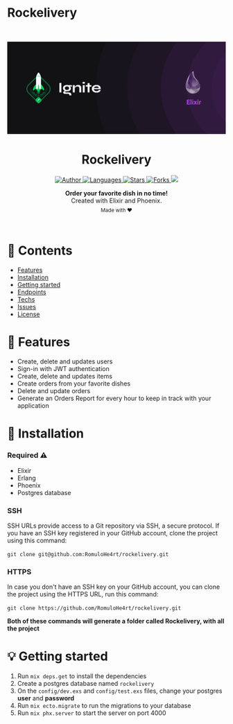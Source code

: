 # Rockelivery

<br />

<p align="center">
  <img alt="Logo" src=".github/logo.png" width="600px" />
</p>

<h1 align="center" style="text-align: center;">Rockelivery</h1>

<p align="center">
	<a href="https://github.com/RomuloHe4rt">
		<img alt="Author" src="https://img.shields.io/badge/author-Romulo%20Silva-FEBE53?style=flat" />
	</a>
	<a href="#">
		<img alt="Languages" src="https://img.shields.io/github/languages/count/RomuloHe4rt/Rockelivery?color=FEBE53&style=flat" />
	</a>
	<a href="hhttps://github.com/RomuloHe4rt/Rockelivery/stargazers">
		<img alt="Stars" src="https://img.shields.io/github/stars/RomuloHe4rt/Rockelivery?color=FEBE53&style=flat" />
	</a>
	<a href="https://github.com/RomuloHe4rt/Rockelivery/network/members">
		<img alt="Forks" src="https://img.shields.io/github/forks/RomuloHe4rt/Rockelivery?color=FEBE53&style=flat" />
	</a>
  <a href="https://codecov.io/gh/RomuloHe4rt/rockelivery">
  <img src="https://codecov.io/gh/RomuloHe4rt/rockelivery/branch/master/graph/badge.svg?token=5DLTJBE2CO"/>
</a>
</p>

<p align="center">
	<b>Order your favorite dish in no time!</b><br />
	<span>Created with Elixir and Phoenix.</span><br />
	<sub>Made with ❤️</sub>
</p>

<br />

# :pushpin: Contents

- [Features](#rocket-features)
- [Installation](#wrench-installation)
- [Getting started](#bulb-getting-started)
- [Endpoints](#triangular_flag_on_post-endpoints)
- [Techs](#fire-techs)
- [Issues](#bug-issues)
- [License](#book-license)

# :rocket: Features

- Create, delete and updates users
- Sign-in with JWT authentication
- Create, delete and updates items
- Create orders from your favorite dishes
- Delete and update orders
- Generate an Orders Report for every hour to keep in track with your application

# :wrench: Installation

### Required :warning:

- Elixir
- Erlang
- Phoenix
- Postgres database

### SSH

SSH URLs provide access to a Git repository via SSH, a secure protocol. If you have an SSH key registered in your GitHub account, clone the project using this command:

`git clone git@github.com:RomuloHe4rt/rockelivery.git`

### HTTPS

In case you don't have an SSH key on your GitHub account, you can clone the project using the HTTPS URL, run this command:

`git clone https://github.com/RomuloHe4rt/rockelivery.git`

**Both of these commands will generate a folder called Rockelivery, with all the project**

# :bulb: Getting started

1. Run `mix deps.get` to install the dependencies
2. Create a postgres database named `rockelivery`
3. On the `config/dev.exs` and `config/test.exs` files, change your postgres **user** and **password**
4. Run `mix ecto.migrate` to run the migrations to your database
5. Run `mix phx.server` to start the server on port 4000
